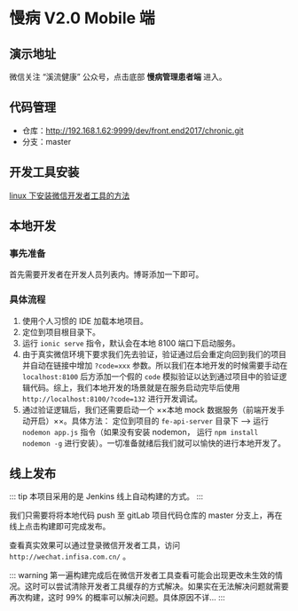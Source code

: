 # 慢病 V2.0 Mobile 端

## 演示地址

微信关注 “溪流健康” 公众号，点击底部 **慢病管理患者端** 进入。

## 代码管理

- 仓库：http://192.168.1.62:9999/dev/front.end2017/chronic.git
- 分支：master

## 开发工具安装

[linux 下安装微信开发者工具的方法](https://github.com/cytle/wechat_web_devtools)

## 本地开发

### 事先准备
首先需要开发者在开发人员列表内。博哥添加一下即可。

### 具体流程

1. 使用个人习惯的 IDE 加载本地项目。
2. 定位到项目根目录下。
3. 运行 `ionic serve` 指令，默认会在本地 8100 端口下启动服务。
4. 由于真实微信环境下要求我们先去验证，验证通过后会重定向回到我们的项目并自动在链接中增加 `?code=xxx` 参数。所以我们在本地开发的时候需要手动在 `localhost:8100` 后方添加一个假的 `code` 模拟验证以达到通过项目中的验证逻辑代码。综上，我们本地开发的场景就是在服务启动完毕后使用 `http://localhost:8100/?code=132` 进行开发调试。
5. 通过验证逻辑后，我们还需要启动一个 ××本地 mock 数据服务（前端开发手动开启）××。具体方法： 定位到项目的 `fe-api-server` 目录下 --> 运行 `nodemon app.js` 指令（如果没有安装 nodemon， 运行 `npm install nodemon -g` 进行安装）。一切准备就绪后我们就可以愉快的进行本地开发了。

## 线上发布

::: tip
本项目采用的是 Jenkins 线上自动构建的方式。
:::

我们只需要将将本地代码 push 至 gitLab 项目代码仓库的 master 分支上，再在线上点击构建即可完成发布。

查看真实效果可以通过登录微信开发者工具，访问 `http://wechat.infisa.com.cn/` 。

::: warning
第一遍构建完成后在微信开发者工具查看可能会出现更改未生效的情况。这时可以尝试清除开发者工具缓存的方式解决。如果实在无法解决问题就需要再次构建，这时 99% 的概率可以解决问题。具体原因不详...
:::


